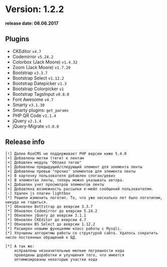 Version: 1.2.2
========================
**release date:	06.06.2017**

Plugins
-------
- CKEditor              `v4.7 `
- Codemirror            `v5.24.2`
- Colorbox (Jack Moore)	`v1.4.32`
- Zoom (Jack Moore)     `v1.7.20`
- Bootstrap             `v3.3.7`
- Bootstrap Select      `v1.12.2`
- Bootstrap Datepicker  `v1.3`
- Bootstrap Colorpicker `v1`
- Bootstrap TagsInput   `v0.8.0`
- Font Awesome          `v4.7`
- Smarty                `v3.1.30`
- Smarty plugins:       `get_params`
- PHP QR Code           `v1.1.4`
- jQuery                `v2.1.4`
- jQuery-Migrate        `v3.0.0`


Release info
------------
	[!]	Далее RooCMS не поддерживает PHP версии ниже 5.4.0
	[+]	Добавлены метки (теги) к лентам
	[+]	Добавлен модуль "Облако тегов"
	[+]	Добавлены предыдущий/следующий элемент для элемента ленты
	[+]	Добавлены превью "прочих" элементов для элемента ленты
	[+]	В карточку пользователя добавлен слоган/девиз
	[+]	В элементах ленты, теперь можно указывать автора.
	[+]	Добавлен учет просмотров элементов ленты
	[+]	Добавлена возможность рассылки е-мейл сообщений пользователям.
	[-]	Удален js плагин lightbox
	[*]	Решили изменить логотип. То, что уже несколько лет было логотипом, никуда не годиться.
	[*]	Обновлен Bottstrap до веврсии 3.3.7
	[*]	Обновлен Codemirror до веврсии 5.24.2
	[*]	Обновлен jQuery до веврсии 3.1.1
	[*]	Обновлен CKEditor до веврсии 4.7
	[*]	Обновлен BS Select до веврсии 1.12.2
	[*]	Расширен новыми функциями класс работы с Mysqli.
	{*]	Улучшены алгоритмы работы со структурой сайта. Удалось сократить число постоянных обращений к БД.

	[*]	А так же:
		исправлены незначительные мелкие погрешности кода
		проведены доработки и улучшения того, что имеется
		оптимизированы некоторые участки кода
